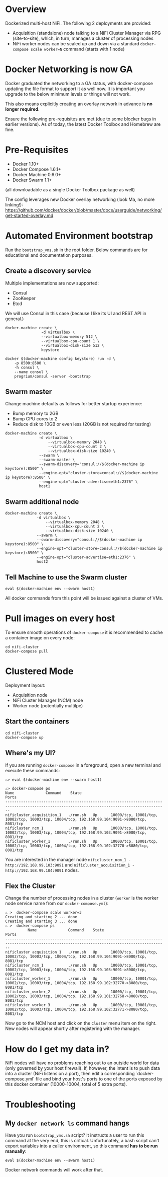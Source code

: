 # Overview

Dockerized multi-host NiFi. The following 2 deployments are provided:
- Acquisition (standalone) node talking to a NiFi Cluster Manager via RPG (site-to-site), which, in turn, manages a cluster of processing nodes
- NiFi worker nodes can be scaled up and down via a standard `docker-compose scale worker=N` command (starts with 1 node)

# Docker Networking is now GA
Docker graduated the networking to a GA status, with docker-compose updating the file format to support it as well now. It is important you upgrade to the below minimum levels or things will not work.

This also means explicitly creating an overlay network in advance is **no longer required**.

Ensure the following pre-requisites are met (due to some blocker bugs in earlier versions). As of today, the latest Docker Toolbox and Homebrew are fine.

# Pre-Requisites
- Docker 1.10+
- Docker Compose 1.6.1+
- Docker Machine 0.6.0+
- Docker Swarm 1.1+

(all downloadable as a single Docker Toolbox package as well)

The config leverages new Docker overlay networking (look Ma, no more linking!): https://github.com/docker/docker/blob/master/docs/userguide/networking/get-started-overlay.md

# Automated Environment bootstrap
Run the `bootstrap_vms.sh` in the root folder. Below commands are for educational and documentation purposes.

## Create a discovery service
Multiple implementations are now supported:
- Consul
- ZooKeeper
- Etcd

We will use Consul in this case (because I like its UI and REST API in general.)
```
docker-machine create \
                -d virtualbox \
                --virtualbox-memory 512 \
                --virtualbox-cpu-count 1 \
                --virtualbox-disk-size 512 \
                keystore

docker $(docker-machine config keystore) run -d \
    -p 8500:8500 \
    -h consul \
    --name consul \
    progrium/consul -server -bootstrap
```

## Swarm master
Change machine defaults as follows for better startup experience:
- Bump memory to 2GB
- Bump CPU cores to 2
- Reduce disk to 10GB or even less (20GB is not required for testing)

```
docker-machine create \
               -d virtualbox \
                   --virtualbox-memory 2048 \
                   --virtualbox-cpu-count 2 \
                   --virtualbox-disk-size 10240 \
               --swarm \
               --swarm-master \
               --swarm-discovery="consul://$(docker-machine ip keystore):8500" \
               --engine-opt="cluster-store=consul://$(docker-machine ip keystore):8500" \
               --engine-opt="cluster-advertise=eth1:2376" \
               host1
```

## Swarm additional node
```
docker-machine create \
              -d virtualbox \
                  --virtualbox-memory 2048 \
                  --virtualbox-cpu-count 2 \
                  --virtualbox-disk-size 10240 \
              --swarm \
              --swarm-discovery="consul://$(docker-machine ip keystore):8500" \
              --engine-opt="cluster-store=consul://$(docker-machine ip keystore):8500" \
              --engine-opt="cluster-advertise=eth1:2376" \
              host2
```

## Tell Machine to use the Swarm cluster
```
eval $(docker-machine env --swarm host1)
```

All docker commands from this point will be issued against a cluster of VMs.


# Pull images on every host

To ensure smooth operations of `docker-compose` it is recommended to cache a container image on every node:
```
cd nifi-cluster
docker-compose pull
```

# Clustered Mode
Deployment layout:
- Acquisition node
- NiFi Cluster Manager (NCM) node
- Worker node (potentially multilpe)

## Start the containers
```
cd nifi-cluster
docker-compose up
```

## Where's my UI?
If you are running `docker-compose` in a foreground, open a new terminal and execute these commands:
```
♨> eval $(docker-machine env --swarm host1)

♨> docker-compose ps
Name              Command    State                                                Ports
----------------------------------------------------------------------------------------------------------------------------------------------
nificluster_acquisition_1   ./run.sh   Up      10000/tcp, 10001/tcp, 10002/tcp, 10003/tcp, 10004/tcp, 192.168.99.104:9091->8080/tcp, 8081/tcp
nificluster_ncm_1           ./run.sh   Up      10000/tcp, 10001/tcp, 10002/tcp, 10003/tcp, 10004/tcp, 192.168.99.103:9091->8080/tcp, 8081/tcp
nificluster_worker_1        ./run.sh   Up      10000/tcp, 10001/tcp, 10002/tcp, 10003/tcp, 10004/tcp, 192.168.99.102:32770->8080/tcp, 8081/tcp
```

You are interested in the manager node `nificluster_ncm_1 - http://192.168.99.103:9091` and `nificluster_acquisition_1 - http://192.168.99.104:9091` nodes.

## Flex the Cluster
Change the number of processing nodes in a cluster (`worker` is the worker node service name from our `docker-compose.yml`):
```
♨ >  docker-compose scale worker=3
Creating and starting 2 ... done
Creating and starting 3 ... done
♨ >  docker-compose ps
          Name              Command    State                                                Ports
----------------------------------------------------------------------------------------------------------------------------------------------
nificluster_acquisition_1   ./run.sh   Up      10000/tcp, 10001/tcp, 10002/tcp, 10003/tcp, 10004/tcp, 192.168.99.104:9091->8080/tcp, 8081/tcp
nificluster_ncm_1           ./run.sh   Up      10000/tcp, 10001/tcp, 10002/tcp, 10003/tcp, 10004/tcp, 192.168.99.103:9091->8080/tcp, 8081/tcp
nificluster_worker_1        ./run.sh   Up      10000/tcp, 10001/tcp, 10002/tcp, 10003/tcp, 10004/tcp, 192.168.99.102:32770->8080/tcp, 8081/tcp
nificluster_worker_2        ./run.sh   Up      10000/tcp, 10001/tcp, 10002/tcp, 10003/tcp, 10004/tcp, 192.168.99.101:32768->8080/tcp, 8081/tcp
nificluster_worker_3        ./run.sh   Up      10000/tcp, 10001/tcp, 10002/tcp, 10003/tcp, 10004/tcp, 192.168.99.102:32771->8080/tcp, 8081/tcp
```

Now go to the NCM host and click on the `Cluster` menu item on the right. New nodes will appear shortly after registering with the
manager.

# How do I get my data in?
NiFi nodes will have no problems reaching out to an outside world for data (only governed by your host firewall).
If, however, the intent is to push data into a cluster (NiFi listens on a port), then edit a corresponding `docker-compose.yml'
file and bind your host's ports to one of the ports exposed by this docker container (10000-10004, total of 5 extra ports).

# Troubleshooting
## My `docker network ls` command hangs
Have you run `bootstrap_vms.sh` script? It instructs a user to run this command at the very end, this is critical. Unfortunately, a bash script can't export variables into a caller environment, so this command **has to be run manually**:
```
eval $(docker-machine env --swarm host1)
```
Docker network commands will work after that.
